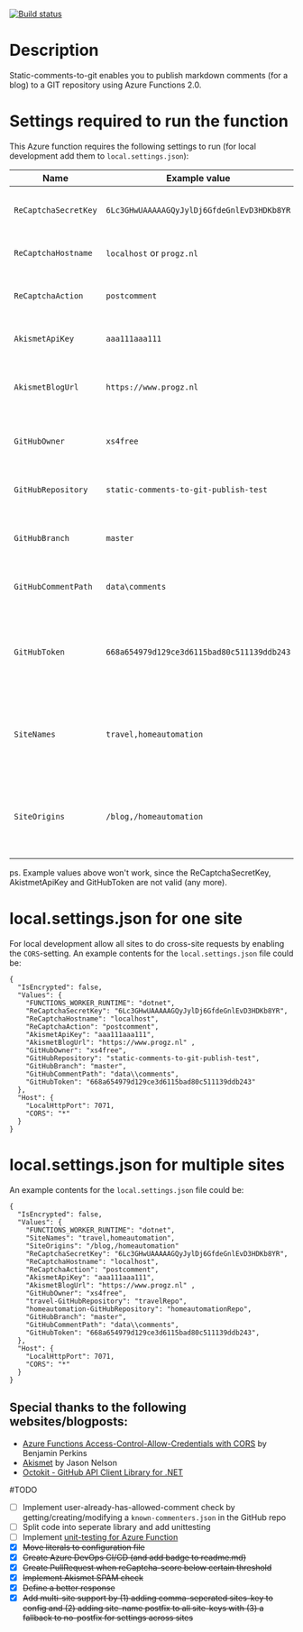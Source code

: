 [![Build status](https://dev.azure.com/xs4free/Progz.nl%20home-automation%20blog/_apis/build/status/Static-comments-to-Git)](https://dev.azure.com/xs4free/Progz.nl%20home-automation%20blog/_build/latest?definitionId=4)

# Description
Static-comments-to-git enables you to publish markdown comments (for a blog) to a GIT repository using Azure Functions 2.0.

# Settings required to run the function
This Azure function requires the following settings to run (for local development add them to `local.settings.json`):

|Name                 |Example value                               |Remark                                                                                                                              |
|---------------------|--------------------------------------------|------------------------------------------------------------------------------------------------------------------------------------|
|`ReCaptchaSecretKey` | `6Lc3GHwUAAAAAGQyJylDj6GfdeGnlEvD3HDKb8YR` | reCAPTCHA v3 secret key. Create keys using [Google ReCaptcha Admin](https://www.google.com/recaptcha/admin) |
|`ReCaptchaHostname`  | `localhost` or `progz.nl`                  | Expected hostname where Captcha was generated. |
|`ReCaptchaAction`    | `postcomment`                              | Expected action that was included when Captcha was generated. |
|`AkismetApiKey`      | `aaa111aaa111`                             | Akismet API KEY. Can be found on [Akismet Account overview](https://akismet.com/account/) |
|`AkismetBlogUrl`     | `https://www.progz.nl`                     | The front page or home URL of the blog where the comment will be hosted (must be a full URI).
|`GitHubOwner`        | `xs4free`								   | Name of the GitHub user that will commit comments to the repository. |
|`GitHubRepository`   | `static-comments-to-git-publish-test`      | Name of the GitHub repository where comments will be committed. |
|`GitHubBranch`       | `master`                                   | Name of the Git branch where comments will be committed. |
|`GitHubCommentPath`  | `data\comments`                            | Base-path in the GitHub repository where comments are stored. |
|`GitHubToken`        | `668a654979d129ce3d6115bad80c511139ddb243` | GitHub Personal Access Token used to authenticate. Create one at the [GitHub Developer Settings page](https://github.com/settings/tokens) with `public_repo` scope. |
|`SiteNames`          | `travel,homeautomation`                    | [Optional] Comma-separated list of site-names comments will be processed for. These names are only used inside StaticCommentsToGit. |
|`SiteOrigins`        | `/blog,/homeautomation`                    | [Optional] Comma-separated list of texts that are part of the origin for a comment. Number of values should equal number of `siteNames` |

ps. Example values above won't work, since the ReCaptchaSecretKey, AkistmetApiKey and GitHubToken are not valid (any more).

# local.settings.json for one site
For local development allow all sites to do cross-site requests by enabling the `CORS`-setting.
An example contents for the `local.settings.json` file could be:
```
{
  "IsEncrypted": false,
  "Values": {
    "FUNCTIONS_WORKER_RUNTIME": "dotnet",
    "ReCaptchaSecretKey": "6Lc3GHwUAAAAAGQyJylDj6GfdeGnlEvD3HDKb8YR",
    "ReCaptchaHostname": "localhost",
    "ReCaptchaAction": "postcomment",
    "AkismetApiKey": "aaa111aaa111",
    "AkismetBlogUrl": "https://www.progz.nl" ,
    "GitHubOwner": "xs4free",
    "GitHubRepository": "static-comments-to-git-publish-test",
    "GitHubBranch": "master",
    "GitHubCommentPath": "data\\comments",
    "GitHubToken": "668a654979d129ce3d6115bad80c511139ddb243"
  },
  "Host": {
    "LocalHttpPort": 7071,
    "CORS": "*"
  }
}
```

# local.settings.json for multiple sites
An example contents for the `local.settings.json` file could be:
```
{
  "IsEncrypted": false,
  "Values": {
    "FUNCTIONS_WORKER_RUNTIME": "dotnet",
	"SiteNames": "travel,homeautomation",
	"SiteOrigins": "/blog,/homeautomation"
    "ReCaptchaSecretKey": "6Lc3GHwUAAAAAGQyJylDj6GfdeGnlEvD3HDKb8YR",
    "ReCaptchaHostname": "localhost",
    "ReCaptchaAction": "postcomment",
    "AkismetApiKey": "aaa111aaa111",
    "AkismetBlogUrl": "https://www.progz.nl" ,
    "GitHubOwner": "xs4free",
    "travel-GitHubRepository": "travelRepo",
    "homeautomation-GitHubRepository": "homeautomationRepo",
    "GitHubBranch": "master",
    "GitHubCommentPath": "data\\comments",
    "GitHubToken": "668a654979d129ce3d6115bad80c511139ddb243",
  },
  "Host": {
    "LocalHttpPort": 7071,
    "CORS": "*"
  }
}
```


## Special thanks to the following websites/blogposts:
- [Azure Functions Access-Control-Allow-Credentials with CORS](https://blogs.msdn.microsoft.com/benjaminperkins/2017/04/12/azure-functions-access-control-allow-credentials-with-cors/) by Benjamin Perkins
- [Akismet](https://www.nuget.org/packages/Akismet/) by Jason Nelson
- [Octokit - GitHub API Client Library for .NET](https://github.com/octokit/octokit.net)

#TODO
- [ ] Implement user-already-has-allowed-comment check by getting/creating/modifying a `known-commenters.json` in the GitHub repo
- [ ] Split code into seperate library and add unittesting
- [ ] Implement [unit-testing for Azure Function](https://docs.microsoft.com/nl-nl/azure/azure-functions/functions-test-a-function)
- [x] ~~Move literals to configuration file~~
- [x] ~~Create Azure DevOps CI/CD (and add badge to readme.md)~~
- [x] ~~Create PullRequest when reCaptcha-score below certain threshold~~
- [x] ~~Implement Akismet SPAM check~~
- [x] ~~Define a better response~~
- [x] ~~Add multi-site support by (1) adding comma-seperated sites-key to config and (2) adding site-name postfix to all site-keys with (3) a fallback to no-postfix for settings across sites~~
